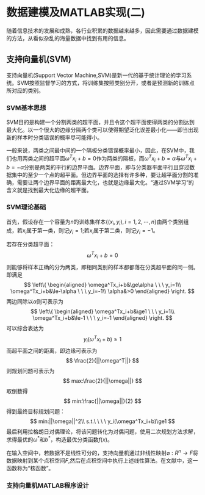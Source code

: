 # 数据建模及MATLAB实现(二)
随着信息技术的发展和成熟，各行业积累的数据越来越多，因此需要通过数据建模的方法，从看似杂乱的海量数据中找到有用的信息。
## 支持向量机(SVM)
支持向量机(Support Vector Machine,SVM)是新一代的基于统计理论的学习系统。SVM按照监督学习的方式，将训练集按照类别分开，或者是预测新的训练点所对应的类别。
### SVM基本思想
SVM目的是构建一个分割两类的超平面，并且令这个超平面使得两类的分割达到最大化。以一个很大的边缘分隔两个类可以使得期望泛化误差最小化——即当出现新的样本时分类错误的概率尽可能得小。

一般来说，两类之间最中间的一个隔板分类错误概率最小，因此，在SVM中，我们也用两类之间的超平面$\omega^Tx_i+b=0$作为两类的隔板，而$\omega^Tx_i+b=\alpha$与$\omega^Tx_i+b=-\alpha$分别是两类的平行的边界平面。边界平面，即与分类器平面平行且穿过数据集中的至少一个点的超平面。但边界平面的选择有许多种，要让超平面分割的准确，需要让两个边界平面的距离最大化，也就是边缘最大化。“通过SVM学习”的含义就是找到最大化边缘的超平面。
### SVM理论基础
首先，假设存在一个容量为$n$的训练集样本$\{(x_i,y_i),i=1,2,\cdots,n\}$由两个类别组成，若$x_i$属于第一类，则记$y_i=1$;若$x_i$属于第二类，则记$y_i=-1$。

若存在分类超平面：
$$
    \omega^Tx_i+b=0
$$
则能够将样本正确的分为两类，即相同类别的样本都都落在分类超平面的同一侧。即满足
$$
\left\{
\begin{aligned}
    \omega^Tx_i+b&\ge\alpha \ \ \ y_i=1\\
    \omega^Tx_i+b&\le-\alpha \ \ \ y_i=-1\\
    \alpha&>0
\end{aligned}
\right.
$$
两边同除以$\alpha$则可表示为
$$
\left\{
\begin{aligned}
    \omega^Tx_i+b&\ge1 \ \ \ y_i=1\\
    \omega^Tx_i+b&\le-1 \ \ \ y_i=-1
\end{aligned}
\right.
$$
可以综合表达为
$$
y_i(\omega^Tx_i+b)\ge1
$$
而超平面之间的距离，即边缘可表示为
$$
\frac{2}{||\omega^T||}
$$
则规划问题可表示为
$$
    max:\frac{2}{||\omega||}
$$
取倒数得
$$
    min:\frac{||\omega||}{2}
$$
得到最终目标规划问题：
$$
    min:||\omega||^2\\
    s.t.\ \ \ \ y_i(\omega^Tx_i+b)\ge1
$$
最后利用拉格朗日对偶理论，将该问题转化为对偶问题，使用二次规划方法求解，求得最优的$\omega^*$和$b^*$，构造最优分类函数$f(x)$。

在输入空间中，若数据不是线性可分的，支持向量机通过非线性映射$\varnothing:R^n\rightarrow F$将数据映射到某个点积空间$F$,然后在点积空间中执行上述线性算法。在文献中，这一函数称为“核函数”。
### 支持向量机MATLAB程序设计
